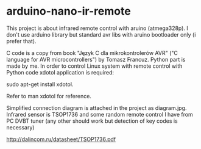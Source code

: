 # arduino-nano-ir-remote

This project is about infrared remote control with aruino (atmega328p). I don't use arduino library but standard avr libs with aruino bootloader only (i prefer that). 

C code is a copy from book "Język C dla mikrokontrolerów AVR" ("C language for AVR microcontrollers") by Tomasz Francuz. Python part is made by me. 
In order to control Linux system with remote control with Python code xdotol application is required:

sudo apt-get install xdotol.

Refer to man xdotol for reference.

Simplified connection diagram is attached in the project as diagram.jpg.
Infrared sensor is TSOP1736 and some random remote control I have from PC DVBT tuner (any other should work but detection of key codes is necessary)

http://dalincom.ru/datasheet/TSOP1736.pdf


